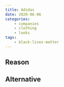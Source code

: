 ```yaml
---
title: Adidas
date: 2020-06-06
categories:
    - companies
    - clothing
    - looks
tags:
    - black-lives-matter
---
```


## Reason


## Alternative

